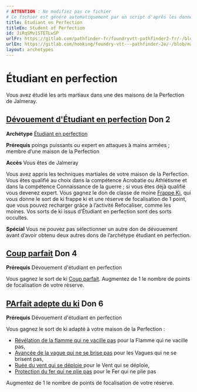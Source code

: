 ```yaml
---
# ATTENTION : Ne modifiez pas ce fichier
# Ce fichier est généré automatiquement par un script d'après les données du module Foundry VTT officiel et de sa traduction
title: Étudiant en Perfection
titleEn: Student of Perfection
id: JiRqSMv1STETLwSP
urlFr: https://gitlab.com/pathfinder-fr/foundryvtt-pathfinder2-fr/-/blob/master/data/archetypes/JiRqSMv1STETLwSP.htm
urlEn: https://gitlab.com/hooking/foundry-vtt---pathfinder-2e/-/blob/master/packs/data/archetypes.db/student-of-perfection.json
layout: archetypes
---
```

# Étudiant en perfection

Vous avez étudié les arts martiaux dans une des maisons de la Perfection de Jalmeray.

## [Dévouement d'Étudiant en perfection](../dons/dévouement-de-l-étudiant-en-perfection.html) Don 2

**Archétype** [Étudiant en perfection](étudiant-en-perfection.html)

**Prérequis** poings puissants ou expert en attaques à mains armées ; membre d’une maison de la Perfection

**Accès** Vous êtes de Jalmeray

Vous avez appris les techniques martiales de votre maison de la Perfection. Vous êtes qualifié au choix dans la compétence Acrobatie ou Athlétisme et dans la compétence Connaissance de la guerre ; si vous êtes déjà qualifié vous devenez expert. Vous gagnez le don de classe de moine [Frappe Ki](../dons/frappe-ki.html), qui vous donne le sort de ki frappe ki et une
réserve de focalisation de 1 point, que vous pouvez recharger grâce à l’activité Refocaliser, comme les moines. Vos sorts de ki issus d’Étudiant en perfection sont des sorts occultes.

**Spécial** Vous ne pouvez pas sélectionner un autre don de dévouement avant d’avoir obtenu deux autres dons de l’archétype étudiant en perfection.

## [Coup parfait](../dons/coup-parfait.html) Don 4

**Prérequis** Dévouement d'étudiant en perfection

Vous gagnez le sort de ki [Coup parfait](../sorts/coup-parfait.html). Augmentez de 1 le nombre de points de focalisation de votre réserve.

## [PArfait adepte du ki](../dons/adepte-parfait-du-ki.html) Don 6

**Prérequis** Dévouement d'étudiant en perfection

Vous gagnez le sort de ki adapté à votre maison de la Perfection :

- [Révélation de la flamme qui ne vacille pas](../sorts/révélation-de-la-flamme-qui-ne-vacille-pas.html) pour la Flamme qui ne vacille pas,
- [Avancée de la vague qui ne se brise pas](../sorts/avancée-de-la-vague-qui-ne-se-brise-pas.html) pour les Vagues qui ne se brisent pas,
- [Ruée du vent qui se déploie ](../sorts/ruée-du-vent-qui-see-déploie.html) pour le Vent qui se déploie,
- [Protection du fer qui ne plie pas](../sorts/protection-du-fer-qui-ne-plie-pas.html) pour le Fer qui ne plie pas

Augmentez de 1 le nombre de points de focalisation de votre réserve.
